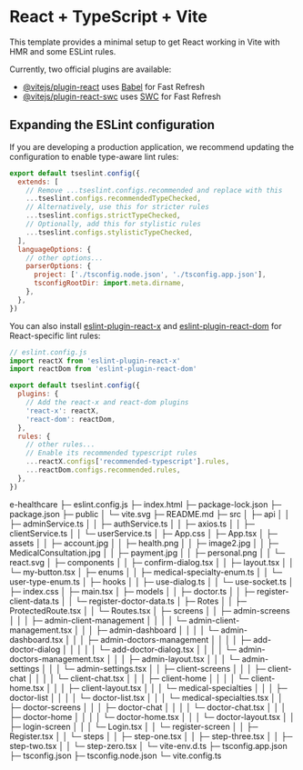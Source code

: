 # React + TypeScript + Vite

This template provides a minimal setup to get React working in Vite with HMR and some ESLint rules.

Currently, two official plugins are available:

- [@vitejs/plugin-react](https://github.com/vitejs/vite-plugin-react/blob/main/packages/plugin-react/README.md) uses [Babel](https://babeljs.io/) for Fast Refresh
- [@vitejs/plugin-react-swc](https://github.com/vitejs/vite-plugin-react-swc) uses [SWC](https://swc.rs/) for Fast Refresh

## Expanding the ESLint configuration

If you are developing a production application, we recommend updating the configuration to enable type-aware lint rules:

```js
export default tseslint.config({
  extends: [
    // Remove ...tseslint.configs.recommended and replace with this
    ...tseslint.configs.recommendedTypeChecked,
    // Alternatively, use this for stricter rules
    ...tseslint.configs.strictTypeChecked,
    // Optionally, add this for stylistic rules
    ...tseslint.configs.stylisticTypeChecked,
  ],
  languageOptions: {
    // other options...
    parserOptions: {
      project: ['./tsconfig.node.json', './tsconfig.app.json'],
      tsconfigRootDir: import.meta.dirname,
    },
  },
})
```

You can also install [eslint-plugin-react-x](https://github.com/Rel1cx/eslint-react/tree/main/packages/plugins/eslint-plugin-react-x) and [eslint-plugin-react-dom](https://github.com/Rel1cx/eslint-react/tree/main/packages/plugins/eslint-plugin-react-dom) for React-specific lint rules:

```js
// eslint.config.js
import reactX from 'eslint-plugin-react-x'
import reactDom from 'eslint-plugin-react-dom'

export default tseslint.config({
  plugins: {
    // Add the react-x and react-dom plugins
    'react-x': reactX,
    'react-dom': reactDom,
  },
  rules: {
    // other rules...
    // Enable its recommended typescript rules
    ...reactX.configs['recommended-typescript'].rules,
    ...reactDom.configs.recommended.rules,
  },
})
```
e-healthcare
├─ eslint.config.js
├─ index.html
├─ package-lock.json
├─ package.json
├─ public
│  └─ vite.svg
├─ README.md
├─ src
│  ├─ api
│  │  ├─ adminService.ts
│  │  ├─ authService.ts
│  │  ├─ axios.ts
│  │  ├─ clientService.ts
│  │  └─ userService.ts
│  ├─ App.css
│  ├─ App.tsx
│  ├─ assets
│  │  ├─ account.jpg
│  │  ├─ health.png
│  │  ├─ image2.jpg
│  │  ├─ MedicalConsultation.jpg
│  │  ├─ payment.jpg
│  │  ├─ personal.png
│  │  └─ react.svg
│  ├─ components
│  │  ├─ confirm-dialog.tsx
│  │  ├─ layout.tsx
│  │  └─ my-button.tsx
│  ├─ enums
│  │  ├─ medical-specialty-enum.ts
│  │  └─ user-type-enum.ts
│  ├─ hooks
│  │  ├─ use-dialog.ts
│  │  └─ use-socket.ts
│  ├─ index.css
│  ├─ main.tsx
│  ├─ models
│  │  ├─ doctor.ts
│  │  ├─ register-client-data.ts
│  │  └─ register-doctor-data.ts
│  ├─ Rotes
│  │  ├─ ProtectedRoute.tsx
│  │  └─ Routes.tsx
│  ├─ screens
│  │  ├─ admin-screens
│  │  │  ├─ admin-client-management
│  │  │  │  └─ admin-client-management.tsx
│  │  │  ├─ admin-dashboard
│  │  │  │  └─ admin-dashboard.tsx
│  │  │  ├─ admin-doctors-management
│  │  │  │  ├─ add-doctor-dialog
│  │  │  │  │  └─ add-doctor-dialog.tsx
│  │  │  │  └─ admin-doctors-management.tsx
│  │  │  ├─ admin-layout.tsx
│  │  │  └─ admin-settings
│  │  │     └─ admin-settings.tsx
│  │  ├─ client-screens
│  │  │  ├─ client-chat
│  │  │  │  └─ client-chat.tsx
│  │  │  ├─ client-home
│  │  │  │  └─ client-home.tsx
│  │  │  ├─ client-layout.tsx
│  │  │  └─ medical-specialties
│  │  │     ├─ doctor-list
│  │  │     │  └─ doctor-list.tsx
│  │  │     └─ medical-specialties.tsx
│  │  ├─ doctor-screens
│  │  │  ├─ doctor-chat
│  │  │  │  └─ doctor-chat.tsx
│  │  │  ├─ doctor-home
│  │  │  │  └─ doctor-home.tsx
│  │  │  └─ doctor-layout.tsx
│  │  ├─ login-screen
│  │  │  └─ Login.tsx
│  │  └─ register-screen
│  │     ├─ Register.tsx
│  │     └─ steps
│  │        ├─ step-one.tsx
│  │        ├─ step-three.tsx
│  │        ├─ step-two.tsx
│  │        └─ step-zero.tsx
│  └─ vite-env.d.ts
├─ tsconfig.app.json
├─ tsconfig.json
├─ tsconfig.node.json
└─ vite.config.ts

```